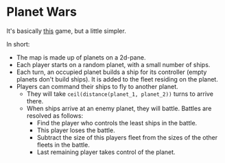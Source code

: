 # Planet Wars
It's basically [this](http://armorgames.com/play/2675/phage-wars) game, but a little simpler.

In short:
- The map is made up of planets on a 2d-pane.
- Each player starts on a random planet, with a small number of ships.
- Each turn, an occupied planet builds a ship for its controller (empty planets don't build ships).
  It is added to the fleet residing on the planet.
- Players can command their ships to fly to another planet.
  - They will take `ceil(distance(planet_1, planet_2))` turns to arrive there.
  - When ships arrive at an enemy planet, they will battle. Battles are resolved as follows:
    - Find the player who controls the least ships in the battle.
    - This player loses the battle.
    - Subtract the size of this players fleet from the sizes of the other fleets in the battle.
    - Last remaining player takes control of the planet.
